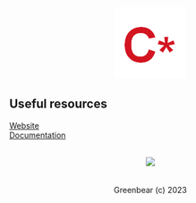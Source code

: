 <div align="center">
    <a href="https://cstar.greenbear.ml"><img src="img/cstar.png" alt="C*"></a> <br>
</div>

## Useful resources

[Website]("https://cstar.greenbear.ml") <br>
[Documentation]("https://cstar.greenbear.ml/docs")

<div align="center">
    <br>
    <img src="https://github.com/greenbearteam/.github/blob/main/greenbear-label.png?raw=true" > <br> <br>
    <p>Greenbear (c) 2023</p>
</div>
